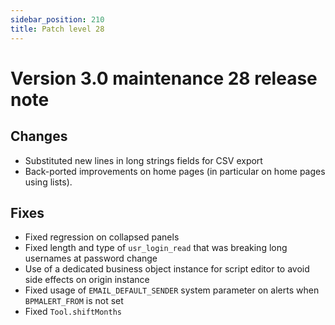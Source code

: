 ```yaml
---
sidebar_position: 210
title: Patch level 28
---
```


Version 3.0 maintenance 28 release note
=======================================

Changes
-------

- Substituted new lines in long strings fields for CSV export
- Back-ported improvements on home pages (in particular on home pages using lists).

Fixes
-----

- Fixed regression on collapsed panels
- Fixed length and type of `usr_login_read` that was breaking long usernames at password change
- Use of a dedicated business object instance for script editor to avoid side effects on origin instance
- Fixed usage of `EMAIL_DEFAULT_SENDER` system parameter on alerts when `BPMALERT_FROM` is not set
- Fixed `Tool.shiftMonths`
